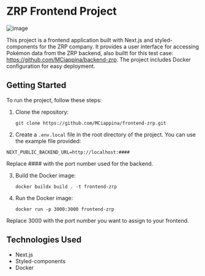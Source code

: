 # ZRP Frontend Project

![image](https://github.com/MCiappina/frontend-zrp/assets/46383288/3170d027-b897-4dd3-b087-3ec3518bbc98)

This project is a frontend application built with Next.js and styled-components for the ZRP company. It provides a user interface for accessing Pokémon data from the ZRP backend, also builtt for this test case: https://github.com/MCiappina/backend-zrp. The project includes Docker configuration for easy deployment.

## Getting Started

To run the project, follow these steps:

1. Clone the repository:
   ```
   git clone https://github.com/MCiappina/frontend-zrp.git
   ```
2. Create a `.env.local` file in the root directory of the project. You can use the example file provided:

```dotenv
NEXT_PUBLIC_BACKEND_URL=http://localhost:####
```
Replace #### with the port number used for the backend.

3. Build the Docker image:
   ```
   docker buildx build . -t frontend-zrp
   ```
4. Run the Docker image:
   ```
   docker run -p 3000:3000 frontend-zrp
   ```
Replace 3000 with the port number you want to assign to your frontend.

## Technologies Used
- Next.js
- Styled-components
- Docker
